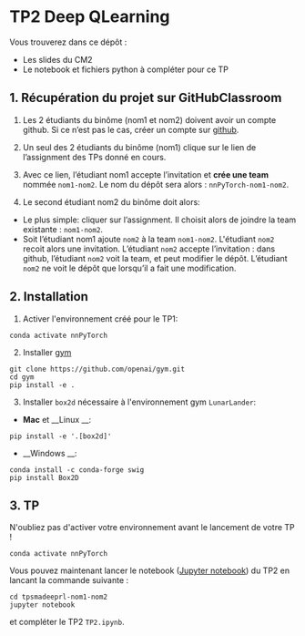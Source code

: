 # TP2 Deep QLearning

Vous trouverez dans ce dépôt :
* Les slides du CM2
* Le notebook et fichiers python à compléter pour ce TP

## 1. Récupération du projet sur GitHubClassroom


1. Les 2 étudiants du binôme (nom1 et nom2) doivent avoir un compte github. Si ce n’est pas le cas, créer un compte sur [github](https://github.com).
2. Un seul des 2 étudiants du binôme (nom1) clique sur le lien de l’assignment des TPs donné en cours.

3. Avec ce lien, l’étudiant nom1 accepte l’invitation et **crée une team** nommée `nom1-nom2`. Le nom du dépôt sera alors : `nnPyTorch-nom1-nom2`. 
4. Le second étudiant nom2 du binôme doit alors:
* Le plus simple:  cliquer sur l’assignment. Il choisit alors de joindre la team existante : `nom1-nom2`.
* Soit l’étudiant nom1 ajoute `nom2` à la team `nom1-nom2`. L'étudiant `nom2`  recoit alors une invitation. L’étudiant `nom2`  accepte l’invitation : dans github, l’étudiant `nom2`  voit la team, et peut modifier le dépôt. L’étudiant `nom2`  ne voit le dépôt que lorsqu’il a fait une modification.

## 2. Installation

1. Activer l'environnement créé pour le TP1:

```
conda activate nnPyTorch
```
2. Installer [gym](https://gym.openai.com)

```
git clone https://github.com/openai/gym.git
cd gym
pip install -e .
```
3. Installer `box2d` nécessaire à l'environnement gym  `LunarLander`:

 -  __Mac__  et __Linux __: 
```
pip install -e '.[box2d]' 
```

 -  __Windows __: 
 ```
conda install -c conda-forge swig
pip install Box2D
```

## 3. TP

N'oubliez pas d'activer votre environnement avant le lancement de votre TP !

```
conda activate nnPyTorch
```

Vous pouvez maintenant lancer le notebook ([Jupyter notebook](https://jupyter.org)) du TP2 en lancant la commande suivante :

```
cd tpsmadeeprl-nom1-nom2
jupyter notebook
```
et compléter le TP2  `TP2.ipynb`.

